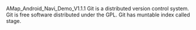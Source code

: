 AMap_Android_Navi_Demo_V1.1.1
Git is a distributed version control system.
Git is free software distributed under the GPL.
Git has muntable index called stage.
